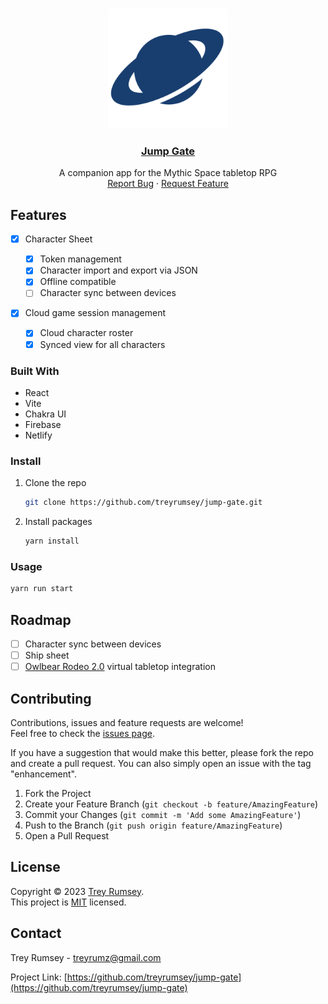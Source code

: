 <a name="readme-top"></a>

<!-- PROJECT LOGO -->
<br />
<div align="center">
  <a href="https://github.com/treyrumsey/jump-gate">
    <img src="public/logo.svg" alt="Logo" width="192" height="192">
  </a>

<a href="https://jump-gate.net"><h3 align="center">Jump Gate</h3></a>

  <p align="center">
    A companion app for the Mythic Space tabletop RPG
    <br />
    <a href="https://github.com/treyrumsey/jump-gate/issues">Report Bug</a>
    ·
    <a href="https://github.com/treyrumsey/jump-gate/issues">Request Feature</a>
  </p>
</div>

<!-- ABOUT THE PROJECT -->

## Features

- [x] Character Sheet

  - [x] Token management
  - [x] Character import and export via JSON
  - [x] Offline compatible
  - [ ] Character sync between devices

- [x] Cloud game session management
  - [x] Cloud character roster
  - [x] Synced view for all characters

### Built With

- React
- Vite
- Chakra UI
- Firebase
- Netlify

### Install

1. Clone the repo
   ```sh
   git clone https://github.com/treyrumsey/jump-gate.git
   ```
1. Install packages
   ```sh
   yarn install
   ```

### Usage

```sh
yarn run start
```

<!-- ROADMAP -->

## Roadmap

- [ ] Character sync between devices
- [ ] Ship sheet
- [ ] [Owlbear Rodeo 2.0](https://www.owlbear.app/) virtual tabletop integration

<!-- CONTRIBUTING -->

## Contributing

Contributions, issues and feature requests are welcome!<br />Feel free to check the [issues page](https://github.com/treyrumsey/jump-gate/issues).

If you have a suggestion that would make this better, please fork the repo and create a pull request. You can also simply open an issue with the tag "enhancement".

1. Fork the Project
2. Create your Feature Branch (`git checkout -b feature/AmazingFeature`)
3. Commit your Changes (`git commit -m 'Add some AmazingFeature'`)
4. Push to the Branch (`git push origin feature/AmazingFeature`)
5. Open a Pull Request

<!-- LICENSE -->

## License

Copyright © 2023 [Trey Rumsey](https://github.com/treyrumsey).<br />
This project is [MIT](https://github.com/treyrumsey/jump-gate/blob/main/LICENSE) licensed.

<!-- CONTACT -->

## Contact

Trey Rumsey - treyrumz@gmail.com

Project Link: [https://github.com/treyrumsey/jump-gate](https://github.com/treyrumsey/jump-gate)
